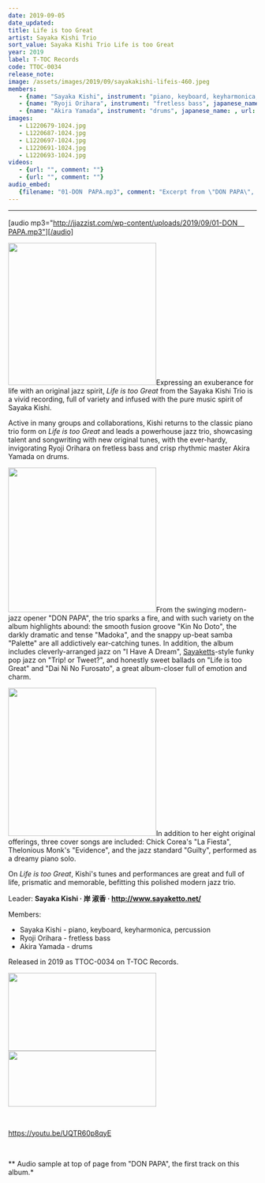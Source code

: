 ```yaml
---
date: 2019-09-05
date_updated: 
title: Life is too Great
artist: Sayaka Kishi Trio
sort_value: Sayaka Kishi Trio Life is too Great
year: 2019
label: T-TOC Records
code: TTOC-0034
release_note: 
image: /assets/images/2019/09/sayakakishi-lifeis-460.jpeg
members:
   - {name: "Sayaka Kishi", instrument: "piano, keyboard, keyharmonica, percussion", japanese_name: , url: ""}
   - {name: "Ryoji Orihara", instrument: "fretless bass", japanese_name: , url: ""}
   - {name: "Akira Yamada", instrument: "drums", japanese_name: , url: ""}
images: 
   - L1220679-1024.jpg
   - L1220687-1024.jpg
   - L1220697-1024.jpg
   - L1220691-1024.jpg
   - L1220693-1024.jpg
videos: 
   - {url: "", comment: ""}
   - {url: "", comment: ""}
audio_embed:
   {filename: "01-DON　PAPA.mp3", comment: "Excerpt from \"DON PAPA\", the first track on this album:"}
---
```

---
[audio mp3="http://jjazzist.com/wp-content/uploads/2019/09/01-DON　PAPA.mp3"][/audio]

<a href="http://jjazzist.com/wp-content/uploads/2019/09/L1220679.jpg"><img class="size-medium wp-image-4513 alignright" src="http://jjazzist.com/wp-content/uploads/2019/09/L1220679-300x288.jpg" alt="" width="300" height="288" /></a>Expressing an exuberance for life with an original jazz spirit, *Life is too Great* from the Sayaka Kishi Trio is a vivid recording, full of variety and infused with the pure music spirit of Sayaka Kishi.

Active in many groups and collaborations, Kishi returns to the classic piano trio form on *Life is too Great* and leads a powerhouse jazz trio, showcasing talent and songwriting with new original tunes, with the ever-hardy, invigorating Ryoji Orihara on fretless bass and crisp rhythmic master Akira Yamada on drums.

<a href="http://jjazzist.com/wp-content/uploads/2019/09/L1220687.jpg"><img class="size-medium wp-image-4514 alignright" src="http://jjazzist.com/wp-content/uploads/2019/09/L1220687-300x293.jpg" alt="" width="300" height="293" /></a>From the swinging modern-jazz opener "DON PAPA", the trio sparks a fire, and with such variety on the album highlights abound: the smooth fusion groove "Kin No Doto", the darkly dramatic and tense "Madoka", and the snappy up-beat samba "Palette" are all addictively ear-catching tunes. In addition, the album includes cleverly-arranged jazz on "I Have A Dream", <a href="http://jjazzist.com/album/sayaketts-colors/">Sayaketts</a>-style funky pop jazz on "Trip! or Tweet?", and honestly sweet ballads on "Life is too Great" and "Dai Ni No Furosato", a great album-closer full of emotion and charm.

<a href="http://jjazzist.com/wp-content/uploads/2019/09/L1220697.jpg"><img class="size-medium wp-image-4517 alignright" src="http://jjazzist.com/wp-content/uploads/2019/09/L1220697-300x300.jpg" alt="" width="300" height="300" /></a>In addition to her eight original offerings, three cover songs are included: Chick Corea's "La Fiesta", Thelonious Monk's "Evidence", and the jazz standard "Guilty", performed as a dreamy piano solo.

On *Life is too Great*, Kishi's tunes and performances are great and full of life, prismatic and memorable, befitting this polished modern jazz trio.

Leader: <strong>Sayaka Kishi · 岸 淑香 · </strong><a href="http://www.sayaketto.net/"><strong>http://www.sayaketto.net/</strong></a>

Members:
<ul>
 	<li>Sayaka Kishi - piano, keyboard, keyharmonica, percussion</li>
 	<li>Ryoji Orihara - fretless bass</li>
 	<li>Akira Yamada - drums</li>
</ul>
Released in 2019 as TTOC-0034 on T-TOC Records.

<a href="http://jjazzist.com/wp-content/uploads/2019/09/L1220691.jpg"><img class="alignnone size-medium wp-image-4515" src="http://jjazzist.com/wp-content/uploads/2019/09/L1220691-300x158.jpg" alt="" width="300" height="158" /></a> <a href="http://jjazzist.com/wp-content/uploads/2019/09/L1220693.jpg"><img class="alignnone size-medium wp-image-4516" src="http://jjazzist.com/wp-content/uploads/2019/09/L1220693-300x113.jpg" alt="" width="300" height="113" /></a>

&nbsp;

https://youtu.be/UQTR60p8qyE

&nbsp;

** Audio sample at top of page from "DON PAPA", the first track on this album.*


